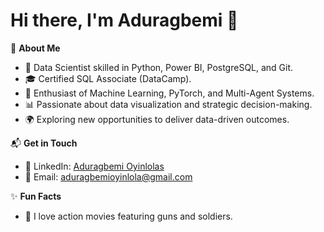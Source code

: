 # Hi there, I'm Aduragbemi 👋

🎯 **About Me**  
- 🌟 Data Scientist skilled in Python, Power BI, PostgreSQL, and Git.  
- 🎓 Certified SQL Associate (DataCamp).  
- 🤖 Enthusiast of Machine Learning, PyTorch, and Multi-Agent Systems.  
- 📊 Passionate about data visualization and strategic decision-making.  
- 🌍 Exploring new opportunities to deliver data-driven outcomes.  

📬 **Get in Touch**  
- 💼 LinkedIn: [Aduragbemi Oyinlolas](linkedin.com/in/aduragbemi-oyinlola/)  
- 📧 Email: aduragbemioyinlola@gmail.com

✨ **Fun Facts**  
- 🎥 I love action movies featuring guns and soldiers.